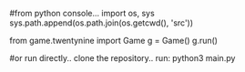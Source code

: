 #from python console...
import os, sys
sys.path.append(os.path.join(os.getcwd(), 'src'))

from game.twentynine import Game
g = Game()
g.run()

#or run directly..
clone the repository..
run: python3 main.py

